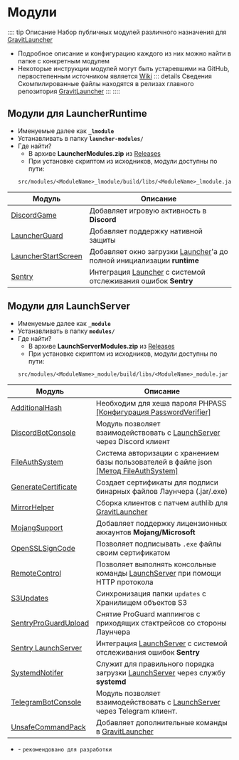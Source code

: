 # Модули


:::: tip Описание
Набор публичных модулей различного назначения для [GravitLauncher]
- Подробное описание и конфигурацию каждого из них можно найти в папке с конкретным модулем
- Некоторые инструкции модулей могут быть устаревшими на GitHub, первостепенным источником является [Wiki]
::: details Сведения
Скомпилированные файлы находятся в релизах главного репозитория [GravitLauncher]
:::
::::

## Модули для LauncherRuntime
- Именуемые далее как **`_lmodule`** <Badge type="warning" text="Внимательно" vertical="top" />
- Устанавливать в папку **`launcher-modules/`** <Badge type="tip" text="Перепроверь себя" vertical="top" />
- Где найти?
  - В архиве **LauncherModules.zip** из [Releases]
  - При установке скриптом из исходников, модули доступны по пути: 
  ```java{1}:no-line-numbers
  src/modules/<ModuleName>_lmodule/build/libs/<ModuleName>_lmodule.jar
  ```
| Модуль | Описание |
| ------ | ------ |
| [DiscordGame] | Добавляет игровую активность в **Discord** |
| [LauncherGuard] | Добавляет поддержку нативной защиты |
| [LauncherStartScreen] | Добавляет окно загрузки [Launcher]'а до полной инициализации **runtime** |
| [Sentry] | Интеграция [Launcher] с системой отслеживания ошибок **Sentry** |


## Модули для LaunchServer
- Именуемые далее как **`_module`** <Badge type="warning" text="Внимательно" vertical="top" />
- Устанавливать в папку **`modules/`** <Badge type="tip" text="Перепроверь себя" vertical="top" />
- Где найти?
  - В архиве **LaunchServerModules.zip** из [Releases]
  - При установке скриптом из исходников, модули доступны по пути: 
  ```java{1}:no-line-numbers
  src/modules/<ModuleName>_module/build/libs/<ModuleName>_module.jar
  ```
| Модуль | Описание |
| ------ | ------ |
| [AdditionalHash] | Необходим для хеша пароля PHPASS<br>[\[Конфигурация PasswordVerifier\]](../auth/README.md#конфигурация-passwordverifier) |
| [DiscordBotConsole] | Модуль позволяет взаимодействовать с [LaunchServer] через Discord клиент |
| [FileAuthSystem] **<Badge type="tip" text="1" vertical="top" />** | Система авторизации с хранением базы пользователей в файле json<br>[\[Метод FileAuthSystem\]](../auth/README.md#метод-fileauthsystem) |
| [GenerateCertificate] | Создает сертификаты для подписи бинарных файлов Лаунчера (.jar/.exe) |
| [MirrorHelper] | Сборка клиентов с патчем authlib для [GravitLauncher] |
| [MojangSupport] | Добавляет поддержку лицензионных аккаунтов **Mojang/Microsoft** |
| [OpenSSLSignCode] | Позволяет подписывать `.exe` файлы своим сертификатом |
| [RemoteControl] | Позволяет выполнять консольные команды [LaunchServer] при помощи HTTP протокола |
| [S3Updates] | Синхронизация папки `updates` с Хранилищем объектов S3 |
| [SentryProGuardUpload] | Снятие ProGuard маппингов с приходящих стактрейсов со стороны Лаунчера |
| [Sentry LaunchServer] | Интеграция [LaunchServer] с системой отслеживания ошибок **Sentry** |
| [SystemdNotifer] | Служит для правильного порядка загрузки [LaunchServer] через службу **systemd** |
| [TelegramBotConsole] | Модуль позволяет взаимодействовать с [LaunchServer] через Telegram клиент. |
| [UnsafeCommandPack] | Добавляет дополнительные команды в [GravitLauncher] |

- **<Badge type="tip" text="1" vertical="middle" />** - `рекомендовано для разработки`

[GravitLauncher]: https://github.com/GravitLauncher/Launcher
[Launcher]: https://github.com/GravitLauncher/LauncherRuntime
[LaunchServer]: https://github.com/GravitLauncher/Launcher
[Wiki]: https://gravitlauncher.com
[Releases]: https://github.com/GravitLauncher/Launcher/releases

[AdditionalHash]: https://github.com/GravitLauncher/LauncherModules/tree/master/AdditionalHash_module
[DiscordBotConsole]: https://github.com/GravitLauncher/LauncherModules/tree/master/DiscordBotConsole_module
[DiscordGame]: https://github.com/GravitLauncher/LauncherModules/tree/master/DiscordGame_lmodule
[FileAuthSystem]: https://github.com/GravitLauncher/LauncherModules/tree/master/FileAuthSystem_module
[GenerateCertificate]: https://github.com/GravitLauncher/LauncherModules/tree/master/GenerateCertificate_module
[LauncherGuard]: https://github.com/GravitLauncher/LauncherModules/tree/master/LauncherGuard_lmodule
[LauncherStartScreen]: https://github.com/GravitLauncher/LauncherModules/tree/master/LauncherStartScreen_lmodule
[MirrorHelper]: https://github.com/GravitLauncher/LauncherModules/tree/master/MirrorHelper_module
[MojangSupport]: https://github.com/GravitLauncher/LauncherModules/tree/master/MojangSupport_module
[OpenSSLSignCode]: https://github.com/GravitLauncher/LauncherModules/tree/master/OpenSSLSignCode_module
[RemoteControl]: https://github.com/GravitLauncher/LauncherModules/tree/master/RemoteControl_module
[S3Updates]: https://github.com/GravitLauncher/LauncherModules/tree/master/S3Updates_module
[SentryProGuardUpload]: https://github.com/GravitLauncher/LauncherModules/tree/master/SentryProGuardUpload_module
[Sentry]: https://github.com/GravitLauncher/LauncherModules/tree/master/Sentry_lmodule
[Sentry LaunchServer]: https://github.com/GravitLauncher/LauncherModules/tree/master/Sentry_module
[SystemdNotifer]: https://github.com/GravitLauncher/LauncherModules/tree/master/SystemdNotifer_module
[TelegramBotConsole]: https://github.com/GravitLauncher/LauncherModules/tree/master/TelegramBotConsole_module
[UnsafeCommandPack]: https://github.com/GravitLauncher/LauncherModules/tree/master/UnsafeCommandPack_module
